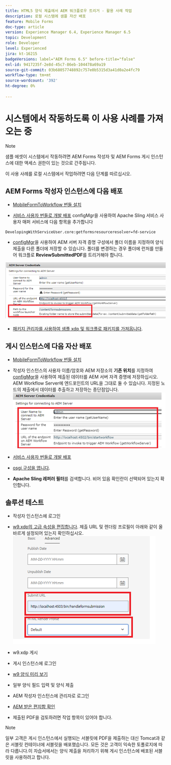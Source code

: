 ```yaml
---
title: HTML5 양식 제출에서 AEM 워크플로우 트리거 - 활용 사례 작업
description: 로컬 시스템에 샘플 자산 배포
feature: Mobile Forms
doc-type: article
version: Experience Manager 6.4, Experience Manager 6.5
topic: Development
role: Developer
level: Experienced
jira: kt-16215
badgeVersions: label="AEM Forms 6.5" before-title="false"
exl-id: 9417235f-2e8d-45c7-86eb-104478a69a19
source-git-commit: 03b68057748892c757e0b5315d3a41d0a2e4fc79
workflow-type: tm+mt
source-wordcount: '392'
ht-degree: 0%

---
```


# 시스템에서 작동하도록 이 사용 사례를 가져오는 중

>[!NOTE]
>
>샘플 에셋이 시스템에서 작동하려면 AEM Forms 작성자 및 AEM Forms 게시 인스턴스에 대한 액세스 권한이 있는 것으로 간주됩니다.

이 사용 사례를 로컬 시스템에서 작업하려면 다음 단계를 따르십시오.

## AEM Forms 작성자 인스턴스에 다음 배포

* [MobileFormToWorkflow 번들 설치](assets/MobileFormToWorkflow.core-1.0.0-SNAPSHOT.jar)

* [서비스 사용자 번들로 개발 배포](https://experienceleague.adobe.com/docs/experience-manager-learn/assets/developingwithserviceuser.zip?lang=en)
configMgr을 사용하여 Apache Sling 서비스 사용자 매퍼 서비스에 다음 항목을 추가합니다

```
DevelopingWithServiceUser.core:getformsresourceresolver=fd-service
```

* [configMgr](http://localhost:4502/system/console/configMg)을 사용하여 AEM 서버 자격 증명 구성에서 폴더 이름을 지정하여 양식 제출을 다른 폴더에 저장할 수 있습니다. 폴더를 변경하는 경우 폴더에 런처를 만들어 워크플로 **ReviewSubmittedPDF**&#x200B;를 트리거해야 합니다.

![config-author](assets/author-config.png)
* [패키지 관리자를 사용하여 샘플 xdp 및 워크플로 패키지를 가져옵니다](assets/xdp-form-and-workflow.zip).


## 게시 인스턴스에 다음 자산 배포

* [MobileFormToWorkflow 번들 설치](assets/MobileFormToWorkflow.core-1.0.0-SNAPSHOT.jar)

* 작성자 인스턴스의 사용자 이름/암호와 AEM 저장소의 **기존 위치**&#x200B;를 지정하여 [configMgr](http://localhost:4503/system/console/configMgr)을 사용하여 제출된 데이터를 AEM 서버 자격 증명에 저장하십시오. AEM Workflow Server에 엔드포인트의 URL을 그대로 둘 수 있습니다. 지정된 노드의 제출에서 데이터를 추출하고 저장하는 종단점입니다.
  ![publish-config](assets/publish-config.png)

* [서비스 사용자 번들로 개발 배포](https://experienceleague.adobe.com/docs/experience-manager-learn/assets/developingwithserviceuser.zip?lang=en)
* [osgi 구성을 엽니다](http://localhost:4503/system/console/configMgr).
* **Apache Sling 레퍼러 필터**&#x200B;를 검색합니다. 비어 있음 확인란이 선택되어 있는지 확인합니다.


## 솔루션 테스트

* 작성자 인스턴스에 로그인
* [w9.xdp의 고급 속성을 편집합니다](http://localhost:4502/libs/fd/fm/gui/content/forms/formmetadataeditor.html/content/dam/formsanddocuments/w9.xdp). 제출 URL 및 렌더링 프로필이 아래와 같이 올바르게 설정되어 있는지 확인하십시오.
  ![xdp-advanced-properties](assets/mobile-form-properties.png)

* w9.xdp 게시
* 게시 인스턴스에 로그인
* [w9 양식 미리 보기](http://localhost:4503/content/dam/formsanddocuments/w9.xdp/jcr:content)
* 일부 양식 필드 입력 및 양식 제출
* AEM 작성자 인스턴스에 관리자로 로그인
* [AEM 받은 편지함 확인](http://localhost:4502/aem/inbox)
* 제출된 PDF을 검토하려면 작업 항목이 있어야 합니다.

>[!NOTE]
>
>일부 고객은 게시 인스턴스에서 실행되는 서블릿에 PDF을 제출하는 대신 Tomcat과 같은 서블릿 컨테이너에 서블릿을 배포했습니다. 모든 것은 고객이 익숙한 토폴로지에 따라 다릅니다.이 자습서에서는 양식 제출을 처리하기 위해 게시 인스턴스에 배포된 서블릿을 사용하려고 합니다.
